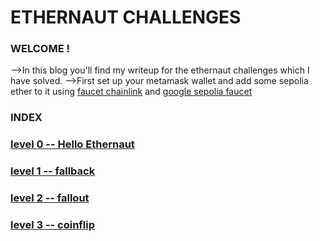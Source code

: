 # ETHERNAUT CHALLENGES

### WELCOME !

-->In this blog you'll find my writeup for the ethernaut challenges which I have solved.
-->First set up your metamask wallet and add some sepolia ether to it using [faucet chainlink](https://faucets.chain.link/sepolia) and [google sepolia faucet](https://cloud.google.com/application/web3/faucet/ethereum/sepolia)

### INDEX

### [level 0 -- Hello Ethernaut](solves%2FHello_Ethernaut.md)
### [level 1 -- fallback](solves%2Ffallback.md)
### [level 2 -- fallout](solves%2Ffallout.md)
### [level 3 -- coinflip](solves%2Fcoinflip.md)


